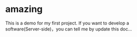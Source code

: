 # amazing
This is a demo for my first project.
If you want to develop a software(Server-side)，you can tell me by update this doc...
